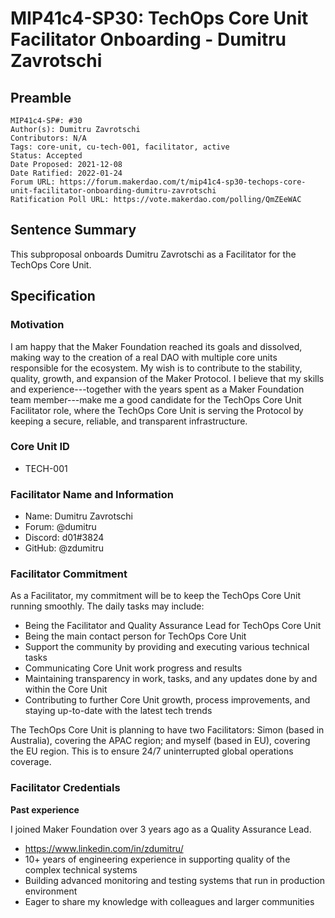 # MIP41c4-SP30: TechOps Core Unit Facilitator Onboarding - Dumitru Zavrotschi

## Preamble

```
MIP41c4-SP#: #30
Author(s): Dumitru Zavrotschi
Contributors: N/A
Tags: core-unit, cu-tech-001, facilitator, active
Status: Accepted
Date Proposed: 2021-12-08
Date Ratified: 2022-01-24
Forum URL: https://forum.makerdao.com/t/mip41c4-sp30-techops-core-unit-facilitator-onboarding-dumitru-zavrotschi
Ratification Poll URL: https://vote.makerdao.com/polling/QmZEeWAC
```

## Sentence Summary

This subproposal onboards Dumitru Zavrotschi as a Facilitator for the TechOps Core Unit.

## Specification

### Motivation

I am happy that the Maker Foundation reached its goals and dissolved, making way to the creation of a real DAO with multiple core units responsible for the ecosystem. My wish is to contribute to the stability, quality, growth, and expansion of the Maker Protocol. I believe that my skills and experience---together with the years spent as a Maker Foundation team member---make me a good candidate for the TechOps Core Unit Facilitator role, where the TechOps Core Unit is serving the Protocol by keeping a secure, reliable, and transparent infrastructure.

### Core Unit ID

- TECH-001

### Facilitator Name and Information

- Name: Dumitru Zavrotschi
- Forum: @dumitru
- Discord: d01#3824
- GitHub: @zdumitru

### Facilitator Commitment

As a Facilitator, my commitment will be to keep the TechOps Core Unit running smoothly. The daily tasks may include:

- Being the Facilitator and Quality Assurance Lead for TechOps Core Unit
- Being the main contact person for TechOps Core Unit
- Support the community by providing and executing various technical tasks
- Communicating Core Unit work progress and results
- Maintaining transparency in work, tasks, and any updates done by and within the Core Unit
- Contributing to further Core Unit growth, process improvements, and staying up-to-date with the latest tech trends

The TechOps Core Unit is planning to have two Facilitators: Simon (based in Australia), covering the APAC region; and myself (based in EU), covering the EU region. This is to ensure 24/7 uninterrupted global operations coverage.

### Facilitator Credentials

**Past experience**  

I joined Maker Foundation over 3 years ago as a Quality Assurance Lead.

- https://www.linkedin.com/in/zdumitru/
- 10+ years of engineering experience in supporting quality of the complex technical systems
- Building advanced monitoring and testing systems that run in production environment
- Eager to share my knowledge with colleagues and larger communities